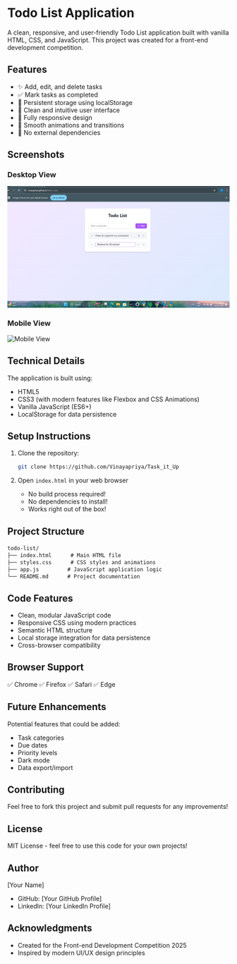 # Todo List Application

A clean, responsive, and user-friendly Todo List application built with vanilla HTML, CSS, and JavaScript. This project was created for a front-end development competition.

## Features

- ✨ Add, edit, and delete tasks
- ✅ Mark tasks as completed
- 💾 Persistent storage using localStorage
- 🎨 Clean and intuitive user interface
- 📱 Fully responsive design
- 🌟 Smooth animations and transitions
- 🚫 No external dependencies



## Screenshots

### Desktop View
![Desktop View](https://github.com/Vinayapriya/Task_it_Up/blob/dfb054633ccfdd73e8f9239240ba49fd52a731b1/Screenshot%202025-02-10%20203513.png)

### Mobile View
![Mobile View](https://your-screenshot-url.com/mobile.png)

## Technical Details

The application is built using:
- HTML5
- CSS3 (with modern features like Flexbox and CSS Animations)
- Vanilla JavaScript (ES6+)
- LocalStorage for data persistence

## Setup Instructions

1. Clone the repository:
   ```bash
   git clone https://github.com/Vinayapriya/Task_it_Up
   ```

2. Open `index.html` in your web browser
   - No build process required!
   - No dependencies to install!
   - Works right out of the box!

## Project Structure

```
todo-list/
├── index.html      # Main HTML file
├── styles.css      # CSS styles and animations
├── app.js         # JavaScript application logic
└── README.md      # Project documentation
```

## Code Features

- Clean, modular JavaScript code
- Responsive CSS using modern practices
- Semantic HTML structure
- Local storage integration for data persistence
- Cross-browser compatibility

## Browser Support

✅ Chrome
✅ Firefox
✅ Safari
✅ Edge

## Future Enhancements

Potential features that could be added:
- Task categories
- Due dates
- Priority levels
- Dark mode
- Data export/import

## Contributing

Feel free to fork this project and submit pull requests for any improvements!

## License

MIT License - feel free to use this code for your own projects!

## Author

[Your Name]
- GitHub: [Your GitHub Profile]
- LinkedIn: [Your LinkedIn Profile]

## Acknowledgments

- Created for the Front-end Development Competition 2025
- Inspired by modern UI/UX design principles
